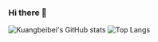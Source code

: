 ### Hi there 👋

![Kuangbeibei's GitHub stats](https://github-readme-stats.vercel.app/api?username=kuangbeibei&count_private=true&show_icons=true&include_all_commits=true&show_owner=true&theme=material-palenight) 
![Top Langs](https://github-readme-stats.vercel.app/api/top-langs/?username=kuangbeibei&layout=compact&theme=material-palenight)



<!--
**kuangbeibei/kuangbeibei** is a ✨ _special_ ✨ repository because its `README.md` (this file) appears on your GitHub profile.

Here are some ideas to get you started:

- 🔭 I’m currently working on ...
- 🌱 I’m currently learning ...
- 👯 I’m looking to collaborate on ...
- 🤔 I’m looking for help with ...
- 💬 Ask me about ...
- 📫 How to reach me: ...
- 😄 Pronouns: ...
- ⚡ Fun fact: ...
-->
